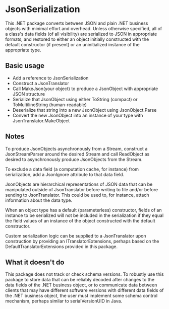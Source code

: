 # JsonSerialization

This .NET package converts between JSON and plain .NET business objects with minimal effort and overhead.  Unless otherwise specified, all of a class's data fields (of all visibility) are serialized to JSON in appropriate formats, and restored to either an object initially constructed with the default constructor (if present) or an uninitialized instance of the appropriate type.

## Basic usage

* Add a reference to JsonSerialization
* Construct a JsonTranslator
* Call MakeJson(your object) to produce a JsonObject with appropriate JSON structure
* Serialize that JsonObject using either ToString (compact) or ToMultilineString (human-readable)
* Deserialize that string into a new JsonObject using JsonObject.Parse
* Convert the new JsonObject into an instance of your type with JsonTranslator.MakeObject<your object type>

## Notes

To produce JsonObjects asynchronously from a Stream, construct a JsonStreamParser around the desired Stream and call ReadObject as desired to asynchronously produce JsonObjects from the Stream.

To exclude a data field (a computation cache, for instance) from serialization, add a JsonIgnore attribute to that data field.

JsonObjects are hierarchical representations of JSON data that can be manipulated outside of JsonTranslator before writing to file and/or before sending to JsonTranslator.  This could be used to, for instance, attach information about the data type.

When an object type has a default (parameterless) constructor, fields of an instance to be serialized will not be included in the serialization if they equal the field values of an instance of the object constructed with the default constructor.

Custom serialization logic can be supplied to a JsonTranslator upon construction by providing an ITranslatorExtensions, perhaps based on the DefaultTranslatorExtensions provided in this package.

## What it doesn't do

This package does not track or check schema versions.  To robustly use this package to store data that can be reliably decoded after changes to the data fields of the .NET business object, or to communicate data between clients that may have different software versions with different data fields of the .NET business object, the user must implement some schema control mechanism, perhaps similar to serialVersionUID in Java.

